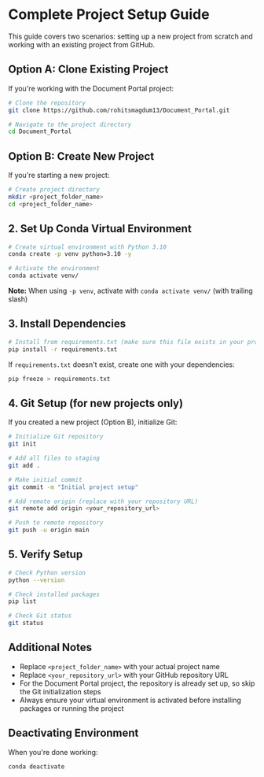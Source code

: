 # Complete Project Setup Guide

This guide covers two scenarios: setting up a new project from scratch and working with an existing project from GitHub.

## Option A: Clone Existing Project

If you're working with the Document Portal project:

```bash
# Clone the repository
git clone https://github.com/rohitsmagdum13/Document_Portal.git

# Navigate to the project directory
cd Document_Portal
```

## Option B: Create New Project

If you're starting a new project:

```bash
# Create project directory
mkdir <project_folder_name>
cd <project_folder_name>
```

## 2. Set Up Conda Virtual Environment

```bash
# Create virtual environment with Python 3.10
conda create -p venv python=3.10 -y

# Activate the environment
conda activate venv/
```

**Note:** When using `-p venv`, activate with `conda activate venv/` (with trailing slash)

## 3. Install Dependencies

```bash
# Install from requirements.txt (make sure this file exists in your project root)
pip install -r requirements.txt
```

If `requirements.txt` doesn't exist, create one with your dependencies:
```bash
pip freeze > requirements.txt
```

## 4. Git Setup (for new projects only)

If you created a new project (Option B), initialize Git:

```bash
# Initialize Git repository
git init

# Add all files to staging
git add .

# Make initial commit
git commit -m "Initial project setup"

# Add remote origin (replace with your repository URL)
git remote add origin <your_repository_url>

# Push to remote repository
git push -u origin main
```

## 5. Verify Setup

```bash
# Check Python version
python --version

# Check installed packages
pip list

# Check Git status
git status
```

## Additional Notes

- Replace `<project_folder_name>` with your actual project name
- Replace `<your_repository_url>` with your GitHub repository URL
- For the Document Portal project, the repository is already set up, so skip the Git initialization steps
- Always ensure your virtual environment is activated before installing packages or running the project

## Deactivating Environment

When you're done working:
```bash
conda deactivate
```